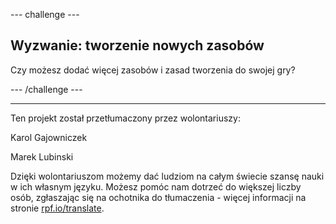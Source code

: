 --- challenge ---

## Wyzwanie: tworzenie nowych zasobów

Czy możesz dodać więcej zasobów i zasad tworzenia do swojej gry?

--- /challenge ---


***
Ten projekt został przetłumaczony przez wolontariuszy:

Karol Gajowniczek

Marek Lubinski

Dzięki wolontariuszom możemy dać ludziom na całym świecie szansę nauki w ich własnym języku. Możesz pomóc nam dotrzeć do większej liczby osób, zgłaszając się na ochotnika do tłumaczenia - więcej informacji na stronie [rpf.io/translate](https://rpf.io/translate).
